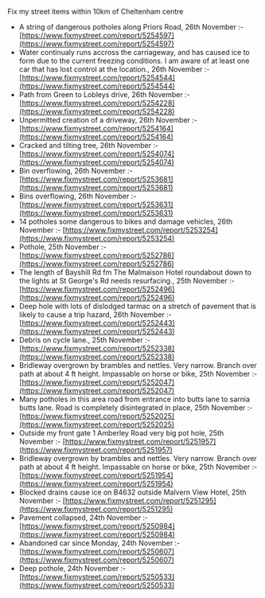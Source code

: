 Fix my street items within 10km of Cheltenham centre

<!-- fix_marker starts -->

- A string of dangerous potholes along Priors Road, 26th November :- [https://www.fixmystreet.com/report/5254597](https://www.fixmystreet.com/report/5254597)
- Water continualy runs accross the carriageway, and has caused ice to form due to the current freezing conditions. I am aware of at least one car that has lost control at the location., 26th November :- [https://www.fixmystreet.com/report/5254544](https://www.fixmystreet.com/report/5254544)
- Path from Green to Lobleys drive, 26th November :- [https://www.fixmystreet.com/report/5254228](https://www.fixmystreet.com/report/5254228)
- Unpermitted creation of a driveway, 26th November :- [https://www.fixmystreet.com/report/5254164](https://www.fixmystreet.com/report/5254164)
- Cracked and tilting tree, 26th November :- [https://www.fixmystreet.com/report/5254074](https://www.fixmystreet.com/report/5254074)
- Bin overflowing, 26th November :- [https://www.fixmystreet.com/report/5253681](https://www.fixmystreet.com/report/5253681)
- Bins overflowing, 26th November :- [https://www.fixmystreet.com/report/5253631](https://www.fixmystreet.com/report/5253631)
- 14 potholes some dangerous to bikes and damage vehicles, 26th November :- [https://www.fixmystreet.com/report/5253254](https://www.fixmystreet.com/report/5253254)
- Pothole, 25th November :- [https://www.fixmystreet.com/report/5252786](https://www.fixmystreet.com/report/5252786)
- The length of Bayshill Rd fm The Malmaison Hotel roundabout down to the lights at St George's Rd needs resurfacing., 25th November :- [https://www.fixmystreet.com/report/5252496](https://www.fixmystreet.com/report/5252496)
- Deep hole with lots of dislodged tarmac on a stretch of pavement that is likely to cause a trip hazard, 26th November :- [https://www.fixmystreet.com/report/5252443](https://www.fixmystreet.com/report/5252443)
- Debris on cycle lane., 25th November :- [https://www.fixmystreet.com/report/5252338](https://www.fixmystreet.com/report/5252338)
- Bridleway overgrown by brambles and nettles. Very narrow. Branch over path at about 4 ft height. Impassable on horse or bike, 25th November :- [https://www.fixmystreet.com/report/5252047](https://www.fixmystreet.com/report/5252047)
- Many potholes in this area road from entrance into butts lane to sarnia butts lane. Road is completely disintegrated in place, 25th November :- [https://www.fixmystreet.com/report/5252025](https://www.fixmystreet.com/report/5252025)
- Outside my front gate 1 Amberley Road very big pot hole, 25th November :- [https://www.fixmystreet.com/report/5251957](https://www.fixmystreet.com/report/5251957)
- Bridleway overgrown by brambles and nettles. Very narrow. Branch over path at about 4 ft height. Impassable on horse or bike, 25th November :- [https://www.fixmystreet.com/report/5251954](https://www.fixmystreet.com/report/5251954)
- Blocked drains cause ice on B4632 outside Malvern View Hotel, 25th November :- [https://www.fixmystreet.com/report/5251295](https://www.fixmystreet.com/report/5251295)
- Pavement collapsed, 24th November :- [https://www.fixmystreet.com/report/5250984](https://www.fixmystreet.com/report/5250984)
- Abandoned car since Monday, 24th November :- [https://www.fixmystreet.com/report/5250607](https://www.fixmystreet.com/report/5250607)
- Deep pothole, 24th November :- [https://www.fixmystreet.com/report/5250533](https://www.fixmystreet.com/report/5250533)

<!-- fix_marker ends -->